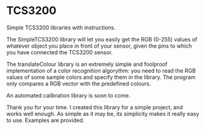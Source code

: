 # TCS3200
Simple TCS3200 libraries with instructions.

The SimpleTCS3200 library will let you easily get the RGB (0-255) values of whatever object you place in front of your sensor, given the pins to which you have connected the TCS3200 sensor.

The translateColour library is an extremely simple and foolproof implementation of a color recognition algorythm: you need to read the RGB values of some sample colors and specify them in the library. The program only compares a RGB vector with the predefined colours.

An automated calibration library is soon to come.

Thank you for your time. I created this library for a simple project, and works well enough. As simple as it may be, its simplicity makes it really easy to use. Examples are provided.
